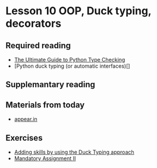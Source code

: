 # Lesson 10 OOP, Duck typing, decorators


## Required reading
* [The Ultimate Guide to Python Type Checking](https://realpython.com/python-type-checking/#duck-typing)
* [Python duck typing (or automatic interfaces)[]


## Supplemantary reading

## Materials from today
* [appear.in](https://appear.in/kea_python)

## Exercises
* [Adding skills by using the Duck Typing approach](exercises/duck_typing.md)
* [Mandatory Assignment II](https://github.com/python-elective-2-spring-2019/Mandatory_assignment_2/blob/master/README.md)